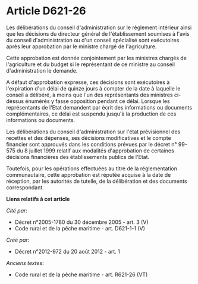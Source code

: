 # Article D621-26

Les délibérations du conseil d'administration sur le règlement intérieur ainsi que les décisions du directeur général de
l'établissement soumises à l'avis du conseil d'administration ou d'un conseil spécialisé sont exécutoires après leur
approbation par le ministre chargé de l'agriculture. 

Cette approbation est donnée conjointement par les ministres chargés de l'agriculture et du budget si le représentant de ce
ministre au conseil d'administration le demande.

A défaut d'approbation expresse, ces décisions sont exécutoires à l'expiration d'un délai de quinze jours à compter de la
date à laquelle le conseil a délibéré, à moins que l'un des représentants des ministres ci-dessus énumérés y fasse opposition
pendant ce délai. Lorsque les représentants de l'Etat demandent par écrit des informations ou documents complémentaires, ce
délai est suspendu jusqu'à la production de ces informations ou documents. 

Les délibérations du conseil d'administration sur l'état prévisionnel des recettes et des dépenses, ses décisions
modificatives et le compte financier sont approuvés dans les conditions prévues par le décret n° 99-575 du 8 juillet 1999
relatif aux modalités d'approbation de certaines décisions financières des établissements publics de l'Etat. 

Toutefois, pour les opérations effectuées au titre de la réglementation communautaire, cette approbation est réputée acquise
à la date de réception, par les autorités de tutelle, de la délibération et des documents correspondant.

**Liens relatifs à cet article**

_Cité par_:

  - Décret n°2005-1780 du 30 décembre 2005 - art. 3 (V)
  - Code rural et de la pêche maritime - art. D621-1-1 (V)

_Créé par_:

  - Décret n°2012-972 du 20 août 2012 - art. 1

_Anciens textes_:

  - Code rural et de la pêche maritime - art. R621-26 (VT)
